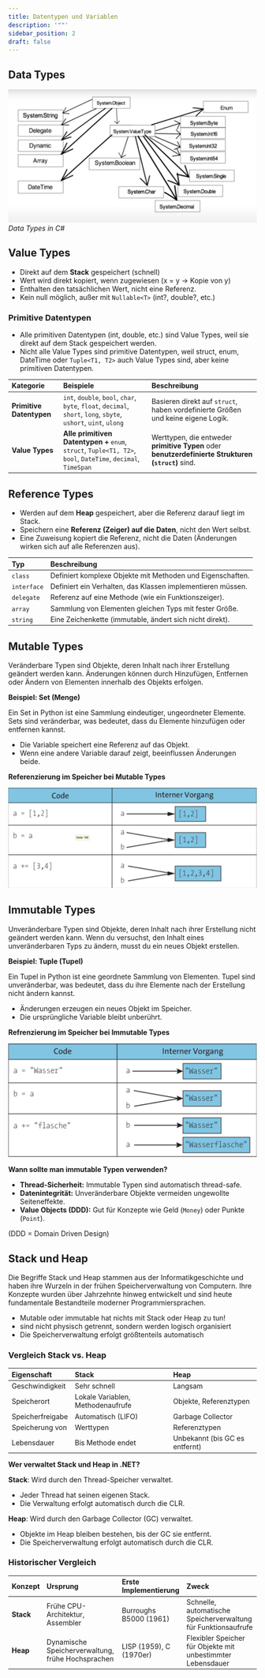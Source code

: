 ```yaml
---
title: Datentypen und Variablen
description: '""'
sidebar_position: 2
draft: false
---
```

## **Data Types**

![Data Types](./img/data-types.png)
*Data Types in C#*

## **Value Types**

- Direkt auf dem **Stack** gespeichert (schnell)
- Wert wird direkt kopiert, wenn zugewiesen (x = y → Kopie von y)
- Enthalten den tatsächlichen Wert, nicht eine Referenz.
- Kein null möglich, außer mit `Nullable<T>` (int?, double?, etc.)

### Primitive Datentypen

- Alle primitiven Datentypen (int, double, etc.) sind Value Types, weil sie direkt auf dem Stack gespeichert werden.
- Nicht alle Value Types sind primitive Datentypen, weil struct, enum, DateTime oder `Tuple<T1, T2>` auch Value Types sind, aber keine primitiven Datentypen.

| **Kategorie** | **Beispiele** | **Beschreibung** |
| :----------------------- | :--------------------------------------------------------------------------------------------------------------- | :-------------------------------------------------------------------------------------------------- |
| **Primitive Datentypen** | `int`, `double`, `bool`, `char`, `byte`, `float`, `decimal`, `short`, `long`, `sbyte`, `ushort`, `uint`, `ulong` | Basieren direkt auf `struct`, haben vordefinierte Größen und keine eigene Logik. |
| **Value Types** | **Alle primitiven Datentypen +** `enum`, `struct`, `Tuple<T1, T2>`, `bool`, `DateTime`, `decimal`, `TimeSpan` | Werttypen, die entweder **primitive Typen** oder **benutzerdefinierte Strukturen (`struct`)** sind. |
## **Reference Types**

- Werden auf dem **Heap** gespeichert, aber die Referenz darauf liegt im Stack.
- Speichern eine **Referenz (Zeiger) auf die Daten**, nicht den Wert selbst.
- Eine Zuweisung kopiert die Referenz, nicht die Daten (Änderungen wirken sich auf alle Referenzen aus).

| Typ | Beschreibung |
| :---------- | :---------------------------------------------------------- |
| `class` | Definiert komplexe Objekte mit Methoden und Eigenschaften. |
| `interface` | Definiert ein Verhalten, das Klassen implementieren müssen. |
| `delegate` | Referenz auf eine Methode (wie ein Funktionszeiger). |
| `array` | Sammlung von Elementen gleichen Typs mit fester Größe. |
| `string` | Eine Zeichenkette (immutable, ändert sich nicht direkt). |

## Mutable Types

Veränderbare Typen sind Objekte, deren Inhalt nach ihrer Erstellung geändert werden kann. Änderungen können durch Hinzufügen, Entfernen oder Ändern von Elementen innerhalb des Objekts erfolgen.

**Beispiel: Set (Menge)**

Ein Set in Python ist eine Sammlung eindeutiger, ungeordneter Elemente. Sets sind veränderbar, was bedeutet, dass du Elemente hinzufügen oder entfernen kannst.

- Die Variable speichert eine Referenz auf das Objekt.
- Wenn eine andere Variable darauf zeigt, beeinflussen Änderungen beide.

**Referenzierung im Speicher bei Mutable Types** 

![Mutable Types](./img/referencing_mutable_types.png)

## Immutable Types

Unveränderbare Typen sind Objekte, deren Inhalt nach ihrer Erstellung nicht geändert werden kann. Wenn du versuchst, den Inhalt eines unveränderbaren Typs zu ändern, musst du ein neues Objekt erstellen.

**Beispiel: Tuple (Tupel)**

Ein Tupel in Python ist eine geordnete Sammlung von Elementen. Tupel sind unveränderbar, was bedeutet, dass du ihre Elemente nach der Erstellung nicht ändern kannst.

- Änderungen erzeugen ein neues Objekt im Speicher.
- Die ursprüngliche Variable bleibt unberührt.

**Refrenzierung im Speicher bei Immutable Types**

![Immutable Types](./img/referencing_immutable_types.png)

**Wann sollte man immutable Typen verwenden?**

- **Thread-Sicherheit:** Immutable Typen sind automatisch thread-safe.
- **Datenintegrität:** Unveränderbare Objekte vermeiden ungewollte Seiteneffekte.
- **Value Objects (DDD):** Gut für Konzepte wie Geld (`Money`) oder Punkte (`Point`).

(DDD = Domain Driven Design)

## Stack und Heap

Die Begriffe Stack und Heap stammen aus der Informatikgeschichte und haben ihre Wurzeln in der frühen Speicherverwaltung von Computern. Ihre Konzepte wurden über Jahrzehnte hinweg entwickelt und sind heute fundamentale Bestandteile moderner Programmiersprachen.

- Mutable oder immutable hat nichts mit Stack oder Heap zu tun!
- sind nicht physisch getrennt, sondern werden logisch organisiert
- Die Speicherverwaltung erfolgt größtenteils automatisch

### Vergleich Stack vs. Heap

| Eigenschaft      | Stack                             | Heap                           |
| :--------------- | :-------------------------------- | :----------------------------- |
| Geschwindigkeit  | Sehr schnell                      | Langsam                        |
| Speicherort      | Lokale Variablen, Methodenaufrufe | Objekte, Referenztypen         |
| Speicherfreigabe | Automatisch (LIFO)                | Garbage Collector              |
| Speicherung von  | Werttypen                         | Referenztypen                  |
| Lebensdauer      | Bis Methode endet                 | Unbekannt (bis GC es entfernt) |

  
**Wer verwaltet Stack und Heap in .NET?**

**Stack**: Wird durch den Thread-Speicher verwaltet.

- Jeder Thread hat seinen eigenen Stack.
- Die Verwaltung erfolgt automatisch durch die CLR.

**Heap**: Wird durch den Garbage Collector (GC) verwaltet.

- Objekte im Heap bleiben bestehen, bis der GC sie entfernt.
- Die Speicherverwaltung erfolgt automatisch durch die CLR.

### Historischer Vergleich

| Konzept   | Ursprung                                          | Erste Implementierung   | Zweck                                                          |
| :-------- | :------------------------------------------------ | :---------------------- | :------------------------------------------------------------- |
| **Stack** | Frühe CPU-Architektur, Assembler                  | Burroughs B5000 (1961)  | Schnelle, automatische Speicherverwaltung für Funktionsaufrufe |
| **Heap**  | Dynamische Speicherverwaltung, frühe Hochsprachen | LISP (1959), C (1970er) | Flexibler Speicher für Objekte mit unbestimmter Lebensdauer    |

